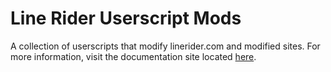 # Line Rider Userscript Mods

A collection of userscripts that modify linerider.com and modified sites.
For more information, visit the documentation site located [here](https://malizma333.github.io/linerider-userscript-mods).
